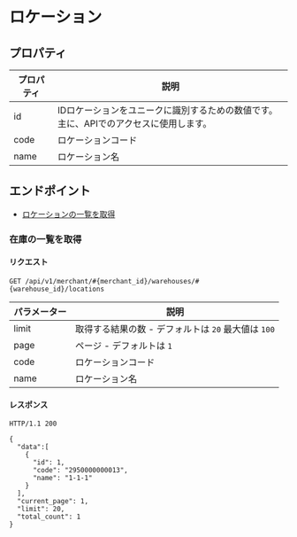 

ロケーション
======


プロパティ
-----




| プロパティ | 説明 |
| --- | --- |
| id | IDロケーションをユニークに識別するための数値です。主に、APIでのアクセスに使用します。 |
| code | ロケーションコード |
| name | ロケーション名 |


エンドポイント
-------


* [ロケーションの一覧を取得](#get_list)


### 在庫の一覧を取得


#### リクエスト


`GET /api/v1/merchant/#{merchant_id}/warehouses/#{warehouse_id}/locations`




| パラメーター | 説明 |
| --- | --- |
| limit | 取得する結果の数 - デフォルトは `20` 最大値は `100` |
| page | ページ - デフォルトは `1` |
| code | ロケーションコード |
| name | ロケーション名 |


#### レスポンス


`HTTP/1.1 200`



```
{
  "data":[
    {
      "id": 1,
      "code": "2950000000013",
      "name": "1-1-1"
    }
  ],
  "current_page": 1,
  "limit": 20,
  "total_count": 1
}

```


